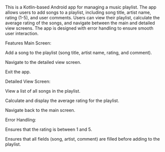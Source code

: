 This is a Kotlin-based Android app for managing a music playlist. The app allows users to add songs to a playlist, including song title, artist name, rating (1-5), and user comments. Users can view their playlist, calculate the average rating of the songs, and navigate between the main and detailed view screens. The app is designed with error handling to ensure smooth user interaction.

Features
Main Screen:

Add a song to the playlist (song title, artist name, rating, and comment).

Navigate to the detailed view screen.

Exit the app.

Detailed View Screen:

View a list of all songs in the playlist.

Calculate and display the average rating for the playlist.

Navigate back to the main screen.

Error Handling:

Ensures that the rating is between 1 and 5.

Ensures that all fields (song, artist, comment) are filled before adding to the playlist.
